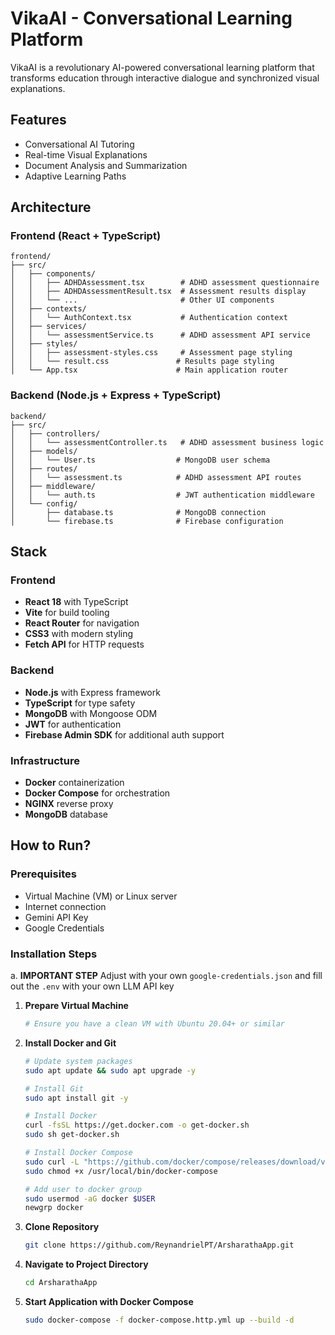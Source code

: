 # VikaAI - Conversational Learning Platform

VikaAI is a revolutionary AI-powered conversational learning platform that transforms education through interactive dialogue and synchronized visual explanations.

## Features

- Conversational AI Tutoring
- Real-time Visual Explanations
- Document Analysis and Summarization
- Adaptive Learning Paths

## Architecture

### Frontend (React + TypeScript)
```
frontend/
├── src/
│   ├── components/
│   │   ├── ADHDAssessment.tsx        # ADHD assessment questionnaire
│   │   ├── ADHDAssessmentResult.tsx  # Assessment results display
│   │   └── ...                       # Other UI components
│   ├── contexts/
│   │   └── AuthContext.tsx           # Authentication context
│   ├── services/
│   │   └── assessmentService.ts      # ADHD assessment API service
│   ├── styles/
│   │   ├── assessment-styles.css     # Assessment page styling
│   │   └── result.css               # Results page styling
│   └── App.tsx                      # Main application router
```

### Backend (Node.js + Express + TypeScript)
```
backend/
├── src/
│   ├── controllers/
│   │   └── assessmentController.ts   # ADHD assessment business logic
│   ├── models/
│   │   └── User.ts                  # MongoDB user schema
│   ├── routes/
│   │   └── assessment.ts            # ADHD assessment API routes
│   ├── middleware/
│   │   └── auth.ts                  # JWT authentication middleware
│   └── config/
│       ├── database.ts              # MongoDB connection
│       └── firebase.ts              # Firebase configuration
```

## Stack

### Frontend
- **React 18** with TypeScript
- **Vite** for build tooling
- **React Router** for navigation
- **CSS3** with modern styling
- **Fetch API** for HTTP requests

### Backend
- **Node.js** with Express framework
- **TypeScript** for type safety
- **MongoDB** with Mongoose ODM
- **JWT** for authentication
- **Firebase Admin SDK** for additional auth support

### Infrastructure
- **Docker** containerization
- **Docker Compose** for orchestration
- **NGINX** reverse proxy
- **MongoDB** database

## How to Run?

### Prerequisites
- Virtual Machine (VM) or Linux server
- Internet connection
- Gemini API Key
- Google Credentials

### Installation Steps

a. **IMPORTANT STEP**
   Adjust with your own `google-credentials.json` and fill out the `.env` with your own LLM API key

1. **Prepare Virtual Machine**
   ```bash
   # Ensure you have a clean VM with Ubuntu 20.04+ or similar
   ```

2. **Install Docker and Git**
   ```bash
   # Update system packages
   sudo apt update && sudo apt upgrade -y
   
   # Install Git
   sudo apt install git -y
   
   # Install Docker
   curl -fsSL https://get.docker.com -o get-docker.sh
   sudo sh get-docker.sh
   
   # Install Docker Compose
   sudo curl -L "https://github.com/docker/compose/releases/download/v2.20.0/docker-compose-$(uname -s)-$(uname -m)" -o /usr/local/bin/docker-compose
   sudo chmod +x /usr/local/bin/docker-compose
   
   # Add user to docker group
   sudo usermod -aG docker $USER
   newgrp docker
   ```

3. **Clone Repository**
   ```bash
   git clone https://github.com/ReynandrielPT/ArsharathaApp.git
   ```

4. **Navigate to Project Directory**
   ```bash
   cd ArsharathaApp
   ```

5. **Start Application with Docker Compose**
   ```bash
   sudo docker-compose -f docker-compose.http.yml up --build -d
   ```

